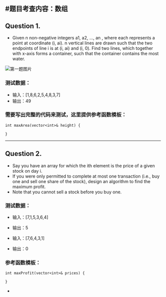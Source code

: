 #题目考查内容：数组
---
## Question 1.
- Given n non-negative integers a1, a2, ..., an , where each represents a point at coordinate (i, ai). n vertical lines are drawn such that the two endpoints of line i is at (i, ai) and (i, 0). Find two lines, which together with x-axis forms a container, such that the container contains the most water.

![第一题图片]()

### 测试数据：
  - 输入：[1,8,6,2,5,4,8,3,7]
  - 输出：49
### 需要写出完整的代码来测试，这里提供参考函数模板：
  ```
  int maxArea(vector<int>& height) {
    
  }
  ```
---
## Question 2.
- Say you have an array for which the ith element is the price of a given stock on day i.
- If you were only permitted to complete at most one transaction (i.e., buy one and sell one share of the stock), design an algorithm to find the maximum profit.
- Note that you cannot sell a stock before you buy one.

### 测试数据：
  - 输入：[7,1,5,3,6,4]
  - 输出：5

  - 输入：[7,6,4,3,1]
  - 输出：0

### 参考函数模板：
  ```
  int maxProfit(vector<int>& prices) {
     
  }
```
- 
